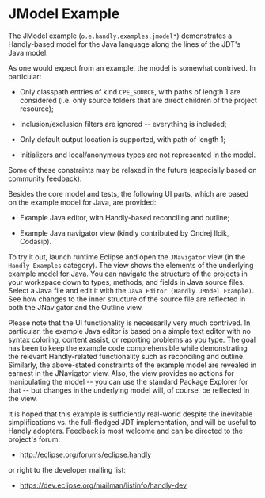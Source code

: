 JModel Example
==============

The JModel example (`o.e.handly.examples.jmodel*`) demonstrates a Handly-based
model for the Java language along the lines of the JDT's Java model.

As one would expect from an example, the model is somewhat contrived.
In particular:

* Only classpath entries of kind `CPE_SOURCE`, with paths of length 1
are considered (i.e. only source folders that are direct children
of the project resource);

* Inclusion/exclusion filters are ignored -- everything is included;

* Only default output location is supported, with path of length 1;

* Initializers and local/anonymous types are not represented in the model.

Some of these constraints may be relaxed in the future (especially
based on community feedback).

Besides the core model and tests, the following UI parts, which are based on
the example model for Java, are provided:

* Example Java editor, with Handly-based reconciling and outline;

* Example Java navigator view (kindly contributed by Ondrej Ilcik, Codasip).

To try it out, launch runtime Eclipse and open the `JNavigator` view (in
the `Handly Examples` category). The view shows the elements of the underlying
example model for Java. You can navigate the structure of the projects in your
workspace down to types, methods, and fields in Java source files. Select
a Java file and edit it with the `Java Editor (Handly JModel Example)`.
See how changes to the inner structure of the source file are reflected
in both the JNavigator and the Outline view.

Please note that the UI functionality is necessarily very much contrived.
In particular, the example Java editor is based on a simple text editor
with no syntax coloring, content assist, or reporting problems as you type.
The goal has been to keep the example code comprehensible while demonstrating
the relevant Handly-related functionality such as reconciling and outline.
Similarly, the above-stated constraints of the example model are revealed
in earnest in the JNavigator view. Also, the view provides no actions for
manipulating the model -- you can use the standard Package Explorer for that --
but changes in the underlying model will, of course, be reflected in the view.

It is hoped that this example is sufficiently real-world despite
the inevitable simplifications vs. the full-fledged JDT implementation,
and will be useful to Handly adopters. Feedback is most welcome
and can be directed to the project's forum:

- <http://eclipse.org/forums/eclipse.handly>

or right to the developer mailing list:

- <https://dev.eclipse.org/mailman/listinfo/handly-dev>
